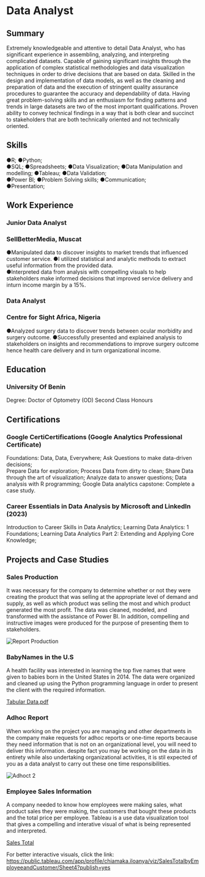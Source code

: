 # Data Analyst

## Summary
Extremely knowledgeable and attentive to detail Data Analyst, who has significant experience in assembling, analyzing, and interpreting complicated datasets. Capable of gaining significant insights through the application of complex statistical methodologies and data visualization techniques in order to drive decisions that are based on data. Skilled in the design and implementation of data models, as well as the cleaning and preparation of data and the execution of stringent quality assurance procedures to guarantee the accuracy and dependability of data. Having great problem-solving skills and an enthusiasm for finding patterns and trends in large datasets are two of the most important qualifications. Proven ability to convey technical findings in a way that is both clear and succinct to stakeholders that are both technically oriented and not technically oriented.

## Skills
●R; 
●Python;  
●SQL; 
●Spreadsheets; 
●Data Visualization; 
●Data Manipulation and modelling; 
●Tableau; 
●Data Validation;  
●Power BI; 
●Problem Solving skills; 
●Communication;  
●Presentation;  

## Work Experience
### Junior Data Analyst
### SellBetterMedia, Muscat 
●Manipulated data to discover insights to market trends that influenced customer service. 
●I utilized statistical and analytic methods to extract useful information from the provided data.  
●Interpreted data from analysis with compelling visuals to help stakeholders make informed decisions that improved service delivery and inturn income margin by a 15%.

### Data Analyst
### Centre for Sight Africa, Nigeria 
●Analyzed surgery data to discover trends between ocular morbidity and surgery outcome.
●Successfully presented and explained analysis to stakeholders on insights and recommendations to improve surgery outcome hence health care delivery and in turn organizational income.

## Education
### University Of Benin							
Degree: Doctor of Optometry (OD)
Second Class Honours

## Certifications
### Google CertiCertifications (Google Analytics Professional Certificate)
Foundations: Data, Data, Everywhere; 
Ask Questions to make data-driven decisions;  
Prepare Data for exploration; 
Process Data from dirty to clean; 
Share Data through the art of visualization; 
Analyze data to answer questions; 
Data analysis with R programming; 
Google Data analytics capstone: Complete a case study.

### Career Essentials in Data Analysis by Microsoft and LinkedIn (2023)
Introduction to Career Skills in Data Analytics; 
Learning Data Analytics: 1 Foundations; 
Learning Data Analytics Part 2: Extending and Applying Core Knowledge; 

## Projects and Case Studies
### Sales Production 
It was necessary for the company to determine whether or not they were creating the product that was selling at the appropriate level of demand and supply, as well as which product was selling the most and which product generated the most profit.
The data was cleaned, modeled, and transformed with the assistance of Power BI. In addition, compelling and instructive images were produced for the purpose of presenting them to stakeholders.

![Report Production](https://github.com/Iloanyabertina/Iloanyabertina.github.io/assets/139617136/8e705b19-56d2-4455-9ffe-13616018fc4c)


### BabyNames in the U.S
A health facility was interested in learning the top five names that were given to babies born in the United States in 2014. 
The data were organized and cleaned up using the Python programming language in order to present the client with the required information.

[Tabular Data.pdf](https://github.com/Iloanyabertina/Iloanyabertina.github.io/files/12194989/Tabular.Data.pdf)

### Adhoc Report 
When working on the project you are managing and other departments in the company make requests for adhoc reports or one-time reports because they need information that is not on an organizational level, you will need to deliver this information. despite fact you may be working on the data in its entirety while also undertaking organizational activities, it is stil expected of you as a data analyst to carry out these one time responsibilities.

![Adhoct 2](https://github.com/Iloanyabertina/Iloanyabertina.github.io/assets/139617136/2b63907a-1572-497c-937f-779e514480d6)

### Employee Sales Information
A company needed to know how employees were making sales, what product sales they were making, the customers that bought these products and the total price per employee.
Tableau is a use data visualization tool that gives a compelling and interative visual of what is being represented and interpreted.

[Sales Total](https://github.com/Iloanyabertina/Iloanyabertina.github.io/assets/139617136/f71c707e-b38a-4f39-badb-818b0d72432b)

For better interactive visuals, click the link: https://public.tableau.com/app/profile/chiamaka.iloanya/viz/SalesTotalbyEmployeeandCustomer/Sheet4?publish=yes

